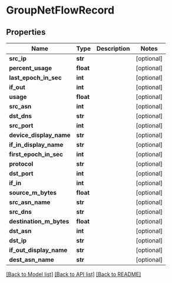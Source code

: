 # GroupNetFlowRecord

## Properties
Name | Type | Description | Notes
------------ | ------------- | ------------- | -------------
**src_ip** | **str** |  | [optional] 
**percent_usage** | **float** |  | [optional] 
**last_epoch_in_sec** | **int** |  | [optional] 
**if_out** | **int** |  | [optional] 
**usage** | **float** |  | [optional] 
**src_asn** | **int** |  | [optional] 
**dst_dns** | **str** |  | [optional] 
**src_port** | **int** |  | [optional] 
**device_display_name** | **str** |  | [optional] 
**if_in_display_name** | **str** |  | [optional] 
**first_epoch_in_sec** | **int** |  | [optional] 
**protocol** | **str** |  | [optional] 
**dst_port** | **int** |  | [optional] 
**if_in** | **int** |  | [optional] 
**source_m_bytes** | **float** |  | [optional] 
**src_asn_name** | **str** |  | [optional] 
**src_dns** | **str** |  | [optional] 
**destination_m_bytes** | **float** |  | [optional] 
**dst_asn** | **int** |  | [optional] 
**dst_ip** | **str** |  | [optional] 
**if_out_display_name** | **str** |  | [optional] 
**dest_asn_name** | **str** |  | [optional] 

[[Back to Model list]](../README.md#documentation-for-models) [[Back to API list]](../README.md#documentation-for-api-endpoints) [[Back to README]](../README.md)


